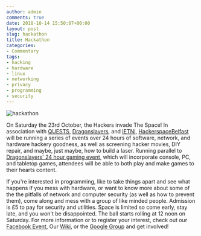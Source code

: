 ```yaml
---
author: admin
comments: true
date: 2010-10-14 15:50:07+00:00
layout: post
slug: hackathon
title: Hackathon
categories:
- Commentary
tags:
- hacking
- hardware
- linux
- networking
- privacy
- programming
- security
---
```


![hackathon](http://www.andrewbolster.info/wp-content/uploads/2010/10/h2k8-263x300.gif)

On Saturday the 23rd October, the Hackers invade The Space!
In association with [QUESTS](http://bit.ly/QUB_QUESTS), [Dragonslayers](http://bit.ly/dragonslayers), and [IETNI](http://bit.ly/IETNI), [HackerspaceBelfast](http://hackerspaces.org/wiki/HackerspaceBelfast) will be running a series of events over 24 hours of software, network, and hardware hackery goodness, as well as screening hacker movies, DIY repair, and maybe, just maybe, how to build a laser. Running parallel to [Dragonslayers' 24 hour gaming event,](http://bit.ly/QUBDS24) which will incorporate console, PC, and tabletop games, attendees will be able to both play and make games to their hearts content.

If you're interested in programming, like to take things apart and see what happens if you mess with hardware, or want to know more about some of the the pitfalls of network and computer security (as well as how to prevent them), come along and mess with a group of like minded people.
Admission is £5 to pay for security and utilities. Space is limited so come early, stay late, and you won't be disappointed. The ball starts rolling at 12 noon on Saturday.
For more information or to register your interest, check out our [Facebook Event](http://bit.ly/hackathonNI), Our [Wiki](http://hackerspaces.org/wiki/HackathonBelfast), or the [Google Group](http://groups.google.com/group/belfast-hackspace-working-group) and get involved!
